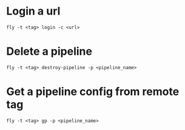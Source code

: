# Login a url

```
fly -t <tag> login -c <url>
```

# Delete a pipeline

```
fly -t <tag> destroy-pipeline -p <pipeline_name>
```

# Get a pipeline config from remote tag

```
fly -t <tag> gp -p <pipeline_name>
```

